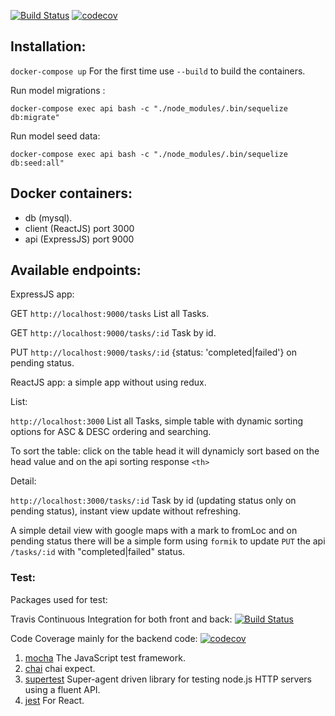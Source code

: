 [![Build Status](https://travis-ci.org/misraX/courrier.svg?branch=master)](https://travis-ci.org/misraX/courrier) [![codecov](https://codecov.io/gh/misraX/courrier/branch/master/graph/badge.svg)](https://codecov.io/gh/misraX/courrier)

## Installation:


`docker-compose up`  For the first time use `--build` to build the containers.

Run model migrations :

`docker-compose exec api bash -c "./node_modules/.bin/sequelize db:migrate"`

Run model seed data:

`docker-compose exec api bash -c "./node_modules/.bin/sequelize db:seed:all"`

## Docker containers:
- db (mysql).
- client (ReactJS) port 3000
- api (ExpressJS) port 9000

## Available endpoints:

ExpressJS app:

GET `http://localhost:9000/tasks` List all Tasks.

GET `http://localhost:9000/tasks/:id` Task by id.

PUT `http://localhost:9000/tasks/:id` {status: 'completed|failed'} on pending status.

ReactJS app: a simple app without using redux. 

List:

`http://localhost:3000` List all Tasks, simple table with dynamic sorting options for ASC & DESC ordering and searching.

To sort the table: click on the table head it will dynamicly sort based on the head value and on the api sorting response `<th>`

Detail:

`http://localhost:3000/tasks/:id` Task by id (updating status only on pending status), instant view update without refreshing.

A simple detail view with google maps with a mark to fromLoc and on pending status there will be a simple form using `formik` to update `PUT` the api `/tasks/:id` with "completed|failed" status.

### Test:

Packages used for test:

Travis Continuous Integration for both front and back: [![Build Status](https://travis-ci.org/misraX/courrier.svg?branch=master)](https://travis-ci.org/misraX/courrier)

Code Coverage mainly for the backend code: [![codecov](https://codecov.io/gh/misraX/courrier/branch/master/graph/badge.svg)](https://codecov.io/gh/misraX/courrier)

1. [mocha](https://github.com/mochajs/mocha "mocha") The JavaScript test framework.
2. [chai](https://github.com/chaijs/chai "chai") chai expect.
3. [supertest](https://github.com/visionmedia/supertest "supertest") Super-agent driven library for testing node.js HTTP servers using a fluent API.
4. [jest](https://jestjs.io/ "jest") For React.